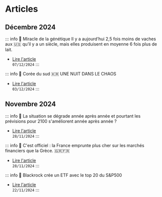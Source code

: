 # Articles

## Décembre 2024

::: info 📰 Miracle de la génétique
Il y a aujourd’hui 2,5 fois moins de vaches aux 🇺🇸 qu’il y a un siècle, mais elles produisent en moyenne 6 fois plus de lait.
- [Lire l'article](2024/dec/miracle-genetique-vaches)
<br>`07/12/2024`
:::

::: info 📰 Corée du sud 🇰🇷 UNE NUIT DANS LE CHAOS
- [Lire l'article](2024/dec/coree-du-sud)
<br>`03/12/2024`
:::

## Novembre 2024

::: info 📰 La situation se dégrade année après année et pourtant les prévisions pour 2100  s'améliorent année après année ?
- [Lire l'article](2024/nov/paradoxe-climatique)
<br>`28/11/2024`
:::

::: info 📰 C'est officiel : la France emprunte plus cher sur les marchés financiers que la Grèce. 🇬🇷🇫🇷
- [Lire l'article](2024/nov/france-emprunte-plus-cher-grece)
<br>`28/11/2024`
:::

::: info 📰 Blackrock crée un ETF avec le top 20 du S&P500
- [Lire l'article](2024/nov/ishares-sp20)
<br>`22/11/2024`
:::

